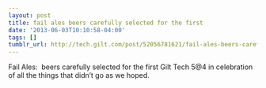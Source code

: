 ```yaml
---
layout: post
title: fail ales beers carefully selected for the first
date: '2013-06-03T10:10:58-04:00'
tags: []
tumblr_url: http://tech.gilt.com/post/52056781621/fail-ales-beers-carefully-selected-for-the-first
---
```

Fail Ales:  beers carefully selected for the first Gilt Tech 5@4 in celebration of all the things that didn’t go as we hoped.
